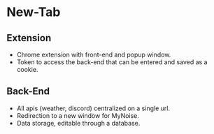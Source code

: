 New-Tab
=======

Extension
---------

- Chrome extension with front-end and popup window. 
- Token to access the back-end that can be entered and saved as a cookie.


Back-End
--------

- All apis (weather, discord) centralized on a single url.
- Redirection to a new window for MyNoise.
- Data storage, editable through a database.